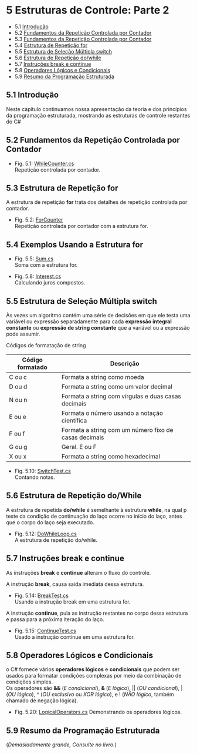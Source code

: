 # 5 Estruturas de Controle: Parte 2

- 5.1 [Introdução](#51-introdução)
- 5.2 [Fundamentos da Repetição Controlada por Contador](#51-introdução)
- 5.3 [Fundamentos da Repetição Controlada por Contador](#52-fundamentos-da-repetição-controlada-por-contador)
- 5.4 [Estrutura de Repetição for](#54-exemplos-usando-a-estrutura-for)
- 5.5 [Estrutura de Seleção Múltipla switch](#55-estrutura-de-seleção-múltipla-switch)
- 5.6 [Estrutura de Repetição do/while](#56-estrutura-de-repetição-dowhile)
- 5.7 [Instruções break e continue](#57-instruções-break-e-continue)
- 5.8 [Operadores Lógicos e Condicionais](#58-operadores-lógicos-e-condicionais)
- 5.9 [Resumo da Programação Estruturada](#59-resumo-da-programação-estruturada)

## 5.1 Introdução

Neste capítulo continuamos nossa apresentação da teoria e dos princípios da programação estruturada, mostrando as estruturas de controle restantes do C#

## 5.2 Fundamentos da Repetição Controlada por Contador

- Fig. 5.1: [WhileCounter.cs](./Fig-5.01%20-%20WhileCounter.cs)\
Repetição controlada por contador.

## 5.3 Estrutura de Repetição for

A estrutura de repetição **for** trata dos detalhes de repetição controlada por contador.

- Fig. 5.2: [ForCounter](./Fig-5.02%20-%20ForCounter.cs)\
Repetição controlada por contador com a estrutura for.

## 5.4 Exemplos Usando a Estrutura for

- Fig. 5.5: [Sum.cs](./Fig-5.05%20-%20Sum.cs)\
Soma com a estrutura for.

- Fig. 5.8: [Interest.cs](Fig-5.08%20-%20Intesrest.cs)\
Calculando juros compostos.

## 5.5 Estrutura de Seleção Múltipla switch

Às vezes um algoritmo contém uma série de decisões em que ele testa uma
variável ou expressão separadamente para cada **expressão integral constante**
ou **expressão de string constante** que a variável ou a expressão pode assumir.

Códigos de formatação de string

| Código formatado | Descrição                                             |
| ---------------- | ----------------------------------------------------- |
| C ou c           | Formata a string como moeda                           |
| D ou d           | Formata a string como um valor decimal                |
| N ou n           | Formata a string com vírgulas e duas casas decimais   |
| E ou e           | Formata o número usando a notação científica          |
| F ou f           | Formata a string com um número fixo de casas decimais |
| G ou g           | Geral. E ou F                                         |
| X ou x           | Formata a string como hexadecimal                     |

- Fig. 5.10: [SwitchTest.cs](./Fig-5.10%20-%20SwitchTest.cs)\
Contando notas.

## 5.6 Estrutura de Repetição do/While

A estrutura de repetida **do/while** é semelhante à estrutura **while**,
na qual p teste da condição de continuação do laço ocorre no início do laço,
antes que o corpo do laço seja executado.

- Fig. 5.12: [DoWhileLoop.cs](./Fig-5.12%20-%20DoWhileLoop.cs)\
A estrutura de repetição do/while.

## 5.7 Instruções break e continue

As instruções **break** e **continue** alteram o fluxo do controle.

A instrução **break**, causa saída imediata dessa estrutura.

- Fig. 5.14: [BreakTest.cs](./Fig-5.14%20-%20BreakTest.cs)\
Usando a instrução break em uma estrutura for.

A instrução **continue**, pula as instrução restantes no corpo dessa estrutura e passa para a próxima iteração do laço.

- Fig. 5.15: [ContinueTest.cs](./Fig-5.15%20-%20ContinueTest.cs)\
Usado a instrução continue em uma estrutura for.

## 5.8 Operadores Lógicos e Condicionais

o C# fornece vários **operadores lógicos** e **condicionais** que podem ser usados para formatar condições complexas por meio da combinação de condições simples.\
Os operadores são **&&** (*E condicional*), **&** (*E lógico*), || (*OU condicional*), | (*OU lógico*), ^ (*OU exclusivo* ou *XOR lógico*), e ! (*NÃO lógico*, também chamado de negação lógica).

- Fig. 5.20: [LogicalOperators.cs](./Fig-5.20%20-%20LogicalOperators.cs)
Demonstrando os operadores lógicos.

## 5.9 Resumo da Programação Estruturada

(*Demasiadamente grande, Consulte no livro.*)
